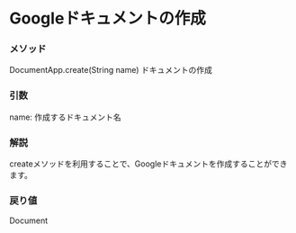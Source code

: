 # Googleドキュメントの作成


### メソッド
DocumentApp.create(String name)  ドキュメントの作成


### 引数
name: 作成するドキュメント名


### 解説
createメソッドを利用することで、Googleドキュメントを作成することができます。


### 戻り値
Document

